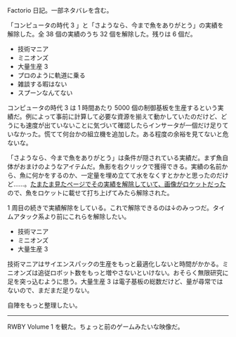 Factorio 日記。一部ネタバレを含む。

「コンピュータの時代 3 」と「さようなら、今まで魚をありがとう」の実績を解除した。全 38 個の実績のうち 32 個を解除した。残りは 6 個だ。

- 技術マニア
- ミニオンズ
- 大量生産 3
- プロのように軌道に乗る
- 雑談する暇はない
- スプーンなんてない

コンピュータの時代 3 は 1 時間あたり 5000 個の制御基板を生産するという実績だ。例によって事前に計算して必要な資源を揃えて動かしていたのだけど、どうにも速度が出ていないことに気づいて確認したらインサータが一個だけ足りていなかった。慌てて何台かの組立機を追加した。ある程度の余裕を見てないと危ないな。

「さようなら、今まで魚をありがとう」は条件が隠されている実績だ。まず魚自体がおまけのようなアイテムだ。魚影を右クリックで獲得できる。実績の名前から、魚に何かをするのか、一定量を埋め立てて水をなくすとかかと思ったのだけど……。[たまたま見たページでその実績を解除していて、画像がロケットだった](https://www.factorio.com/blog/post/fff-125)ので、魚をロケットに載せて打ち上げてみたら解除された。

1 周目の続きで実績解除をしている。これで解除できるのは↓のみっつだ。タイムアタック系より前にこれらを解除したい。

- 技術マニア
- ミニオンズ
- 大量生産 3

技術マニアはサイエンスパックの生産をもっと最適化しないと時間がかかる。ミニオンズは追従ロボット数をもっと増やさないといけない。おそらく無限研究に足を突っ込むように思う。大量生産 3 は電子基板の総数だけど、量が尋常ではないので、まだまだ足りない。

自陣をもっと整理したい。

-----

RWBY Volume 1 を観た。ちょっと前のゲームみたいな映像だ。
